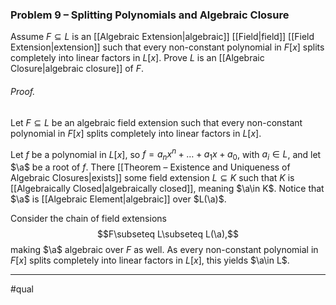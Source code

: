 ### Problem 9 – Splitting Polynomials and Algebraic Closure
Assume $F\subseteq L$ is an [[Algebraic Extension|algebraic]] [[Field|field]] [[Field Extension|extension]] such that every non-constant polynomial in $F[x]$ splits completely into linear factors in $L[x]$. Prove $L$ is an [[Algebraic Closure|algebraic closure]] of $F$.

###### *Proof*.
Let $F\subseteq L$ be an algebraic field extension such that every non-constant polynomial in  $F[x]$ splits completely into linear factors in $L[x]$.

Let $f$ be a polynomial in $L[x]$, so $f=a_nx^n+\dots+a_1x+a_0$, with $a_i\in L$, and let $\a$ be a root of $f$. There [[Theorem – Existence and Uniqueness of Algebraic Closures|exists]] some field extension $L\subseteq K$ such that $K$ is [[Algebraically Closed|algebraically closed]], meaning $\a\in K$. Notice that $\a$ is [[Algebraic Element|algebraic]] over $L(\a)$.

Consider the chain of field extensions $$F\subseteq L\subseteq L(\a),$$making $\a$ algebraic over $F$ as well. As every non-constant polynomial in  $F[x]$ splits completely into linear factors in $L[x]$, this yields $\a\in L$. 
***
#qual
